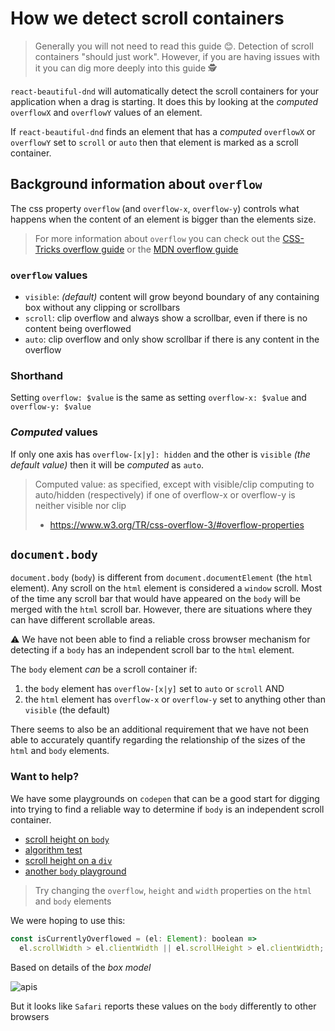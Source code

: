 # How we detect scroll containers

> Generally you will not need to read this guide 😊. Detection of scroll containers "should just work". However, if you are having issues with it you can dig more deeply into this guide 🕵️‍

`react-beautiful-dnd` will automatically detect the scroll containers for your application when a drag is starting. It does this by looking at the _computed_ `overflowX` and `overflowY` values of an element.

If `react-beautiful-dnd` finds an element that has a _computed_ `overflowX` or `overflowY` set to `scroll` or `auto` then that element is marked as a scroll container.

## Background information about `overflow`

The css property `overflow` (and `overflow-x`, `overflow-y`) controls what happens when the content of an element is bigger than the elements size.

> For more information about `overflow` you can check out the [CSS-Tricks overflow guide](https://css-tricks.com/almanac/properties/o/overflow/) or the [MDN overflow guide](https://developer.mozilla.org/en-US/docs/Web/CSS/overflow)

### `overflow` values

- `visible`: _(default)_ content will grow beyond boundary of any containing box without any clipping or scrollbars
- `scroll`: clip overflow and always show a scrollbar, even if there is no content being overflowed
- `auto`: clip overflow and only show scrollbar if there is any content in the overflow

### Shorthand

Setting `overflow: $value` is the same as setting `overflow-x: $value` and `overflow-y: $value`

### _Computed_ values

If only one axis has `overflow-[x|y]: hidden` and the other is `visible` _(the default value)_ then it will be _computed_ as `auto`.

> Computed value: as specified, except with visible/clip computing to auto/hidden (respectively) if one of overflow-x or overflow-y is neither visible nor clip
>
> - https://www.w3.org/TR/css-overflow-3/#overflow-properties

## `document.body`

`document.body` (`body`) is different from `document.documentElement` (the `html` element). Any scroll on the `html` element is considered a `window` scroll. Most of the time any scroll bar that would have appeared on the `body` will be merged with the `html` scroll bar. However, there are situations where they can have different scrollable areas.

⚠️ We have not been able to find a reliable cross browser mechanism for detecting if a `body` has an independent scroll bar to the `html` element.

The `body` element _can_ be a scroll container if:

1. the `body` element has `overflow-[x|y]` set to `auto` or `scroll` AND
2. the `html` element has `overflow-x` or `overflow-y` set to anything other than `visible` (the default)

There seems to also be an additional requirement that we have not been able to accurately quantify regarding the relationship of the sizes of the `html` and `body` elements.

### Want to help?

We have some playgrounds on `codepen` that can be a good start for digging into trying to find a reliable way to determine if `body` is an independent scroll container.

- [scroll height on `body`](https://codepen.io/alexreardon/pen/RqLxPq)
- [algorithm test](https://codepen.io/alexreardon/pen/RqLVNP?editors=1111)
- [scroll height on a `div`](https://codepen.io/alexreardon/pen/xQXdKm?editors=1111)
- [another `body` playground](https://codepen.io/alexreardon/pen/oQGeea?editors=1111)

> Try changing the `overflow`, `height` and `width` properties on the `html` and `body` elements

We were hoping to use this:

```js
const isCurrentlyOverflowed = (el: Element): boolean =>
  el.scrollWidth > el.clientWidth || el.scrollHeight > el.clientWidth;
```

Based on details of the _box model_

![apis](https://user-images.githubusercontent.com/2182637/48534396-18c89000-e8fc-11e8-9ab6-90372bfa5be5.jpeg)

But it looks like `Safari` reports these values on the `body` differently to other browsers
